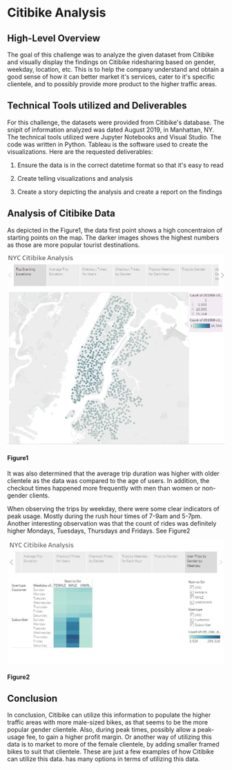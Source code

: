 # Citibike Analysis

## High-Level Overview
The goal of this challenge was to analyze the given dataset from Citibike and visually display the findings on Citibike ridesharing based on gender, weekday, location, etc.  This is to help the company understand and obtain a good sense of how it can better market it's services, cater to it's specific clientele, and to possibly provide more product to the higher traffic areas.

## Technical Tools utilized and Deliverables

For this challenge, the datasets were provided from Citibike's database.  The snipit of information analyzed was dated August 2019, in Manhattan, NY.  The technical tools utilized were Jupyter Notebooks and Visual Studio.  The code was written in Python.  Tableau is the software used to create the visualizations.  Here are the requested deliverables:

1. Ensure the data is in the correct datetime format so that it's easy to read

2. Create telling visualizations and analysis

3. Create a story depicting the analysis and create a report on the findings

## Analysis of Citibike Data

As depicted in the Figure1, the data first point shows a high concentraion of starting points on the map.  The darker images shows the highest numbers as those are more popular tourist destinations.

![TopStartLoc.PNG](resources/TopStartLoc.PNG)

#### Figure1

It was also determined that the average trip duration was higher with older clientele as the data was compared to the age of users.  In addition, the checkout times happened more frequently with men than women or non-gender clients.

When observing the trips by weekday, there were some clear indicators of peak usage.  Mostly during the rush hour times of 7-9am and 5-7pm.  Another interesting observation was that the count of rides was definitely higher Mondays, Tuesdays, Thursdays and Fridays.  See Figure2

![UserTripsByGenderWeekday.PNG](resources/UserTripsByGenderWeekday.PNG)

#### Figure2

## Conclusion

In conclusion, Citibike can utilize this information to populate the higher traffic areas with more male-sized bikes, as that seems to be the more popular gender clientele.  Also, during peak times, possibly allow a peak-usage fee, to gain a higher profit margin.  Or another way of utilizing this data is to market to more of the female clientele, by adding smaller framed bikes to suit that clientele.  These are just a few examples of how Citibike can utilize this data.  has many options in terms of utilizing this data.
